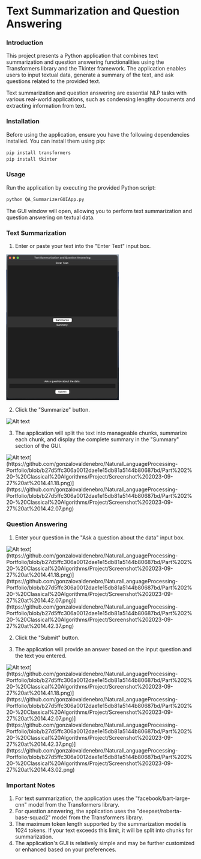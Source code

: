 # Text Summarization and Question Answering

### Introduction
This project presents a Python application that combines text summarization and question answering functionalities using the Transformers library and the Tkinter framework. The application enables users to input textual data, generate a summary of the text, and ask questions related to the provided text.

Text summarization and question answering are essential NLP tasks with various real-world applications, such as condensing lengthy documents and extracting information from text.

### Installation
Before using the application, ensure you have the following dependencies installed. You can install them using pip:

```python
pip install transformers
pip install tkinter
```
### Usage

Run the application by executing the provided Python script:

```python
python QA_SummarizerGUIApp.py
```
The GUI window will open, allowing you to perform text summarization and question answering on textual data.

### Text Summarization
1. Enter or paste your text into the "Enter Text" input box.
<img src="Part 2 - Classical Algorithms/Project/Screenshot 2023-09-27 at 14.39.19.png" alt="Alt text" width="300"/>


2. Click the "Summarize" button.

<img src="https://github.com/gonzalovaldenebro/NaturalLanguageProcessing-Portfolio/blob/c2ddd8f122b7003d3ed919b83286665d23463958/Part%202%20-%20Classical%20Algorithms/Project/ReadMe.md" alt="Alt text" width="300"/>

3. The application will split the text into manageable chunks, summarize each chunk, and display the complete summary in the "Summary" section of the GUI.

<img src="[https://github.com/gonzalovaldenebro/NaturalLanguageProcessing-Portfolio/blob/891ab96f1771ea2df45b680e04439024d2d14d30/Part%201%20-%20Exploring%20Pre-Trained%20NLP%20Models/Project/Images/user_input.png](https://github.com/gonzalovaldenebro/NaturalLanguageProcessing-Portfolio/blob/b27d5ffc306a0012dae1e15db81a5144b80687bd/Part%202%20-%20Classical%20Algorithms/Project/Screenshot%202023-09-27%20at%2014.39.19.png)" alt="Alt text](https://github.com/gonzalovaldenebro/NaturalLanguageProcessing-Portfolio/blob/b27d5ffc306a0012dae1e15db81a5144b80687bd/Part%202%20-%20Classical%20Algorithms/Project/Screenshot%202023-09-27%20at%2014.41.18.png)](https://github.com/gonzalovaldenebro/NaturalLanguageProcessing-Portfolio/blob/b27d5ffc306a0012dae1e15db81a5144b80687bd/Part%202%20-%20Classical%20Algorithms/Project/Screenshot%202023-09-27%20at%2014.42.07.png)" width="300"/>

### Question Answering
1. Enter your question in the "Ask a question about the data" input box.

<img src="[https://github.com/gonzalovaldenebro/NaturalLanguageProcessing-Portfolio/blob/891ab96f1771ea2df45b680e04439024d2d14d30/Part%201%20-%20Exploring%20Pre-Trained%20NLP%20Models/Project/Images/user_input.png](https://github.com/gonzalovaldenebro/NaturalLanguageProcessing-Portfolio/blob/b27d5ffc306a0012dae1e15db81a5144b80687bd/Part%202%20-%20Classical%20Algorithms/Project/Screenshot%202023-09-27%20at%2014.39.19.png)" alt="Alt text](https://github.com/gonzalovaldenebro/NaturalLanguageProcessing-Portfolio/blob/b27d5ffc306a0012dae1e15db81a5144b80687bd/Part%202%20-%20Classical%20Algorithms/Project/Screenshot%202023-09-27%20at%2014.41.18.png)](https://github.com/gonzalovaldenebro/NaturalLanguageProcessing-Portfolio/blob/b27d5ffc306a0012dae1e15db81a5144b80687bd/Part%202%20-%20Classical%20Algorithms/Project/Screenshot%202023-09-27%20at%2014.42.07.png)](https://github.com/gonzalovaldenebro/NaturalLanguageProcessing-Portfolio/blob/b27d5ffc306a0012dae1e15db81a5144b80687bd/Part%202%20-%20Classical%20Algorithms/Project/Screenshot%202023-09-27%20at%2014.42.37.png)" width="300"/>

2. Click the "Submit" button.

3. The application will provide an answer based on the input question and the text you entered.
<img src="[https://github.com/gonzalovaldenebro/NaturalLanguageProcessing-Portfolio/blob/891ab96f1771ea2df45b680e04439024d2d14d30/Part%201%20-%20Exploring%20Pre-Trained%20NLP%20Models/Project/Images/user_input.png](https://github.com/gonzalovaldenebro/NaturalLanguageProcessing-Portfolio/blob/b27d5ffc306a0012dae1e15db81a5144b80687bd/Part%202%20-%20Classical%20Algorithms/Project/Screenshot%202023-09-27%20at%2014.39.19.png)" alt="Alt text](https://github.com/gonzalovaldenebro/NaturalLanguageProcessing-Portfolio/blob/b27d5ffc306a0012dae1e15db81a5144b80687bd/Part%202%20-%20Classical%20Algorithms/Project/Screenshot%202023-09-27%20at%2014.41.18.png)](https://github.com/gonzalovaldenebro/NaturalLanguageProcessing-Portfolio/blob/b27d5ffc306a0012dae1e15db81a5144b80687bd/Part%202%20-%20Classical%20Algorithms/Project/Screenshot%202023-09-27%20at%2014.42.07.png)](https://github.com/gonzalovaldenebro/NaturalLanguageProcessing-Portfolio/blob/b27d5ffc306a0012dae1e15db81a5144b80687bd/Part%202%20-%20Classical%20Algorithms/Project/Screenshot%202023-09-27%20at%2014.42.37.png)](https://github.com/gonzalovaldenebro/NaturalLanguageProcessing-Portfolio/blob/b27d5ffc306a0012dae1e15db81a5144b80687bd/Part%202%20-%20Classical%20Algorithms/Project/Screenshot%202023-09-27%20at%2014.43.02.png)" width="300"/>
 

### Important Notes
1. For text summarization, the application uses the "facebook/bart-large-cnn" model from the Transformers library.
2. For question answering, the application uses the "deepset/roberta-base-squad2" model from the Transformers library.
3. The maximum token length supported by the summarization model is 1024 tokens. If your text exceeds this limit, it will be split into chunks for summarization.
4. The application's GUI is relatively simple and may be further customized or enhanced based on your preferences.

































